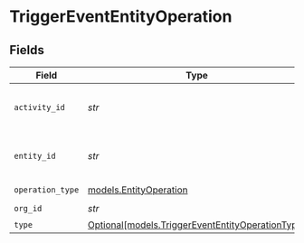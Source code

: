 # TriggerEventEntityOperation


## Fields

| Field                                                                                            | Type                                                                                             | Required                                                                                         | Description                                                                                      | Example                                                                                          |
| ------------------------------------------------------------------------------------------------ | ------------------------------------------------------------------------------------------------ | ------------------------------------------------------------------------------------------------ | ------------------------------------------------------------------------------------------------ | ------------------------------------------------------------------------------------------------ |
| `activity_id`                                                                                    | *str*                                                                                            | :heavy_check_mark:                                                                               | N/A                                                                                              | e3d3ebac-baab-4395-abf4-50b5bf1f8b74                                                             |
| `entity_id`                                                                                      | *str*                                                                                            | :heavy_check_mark:                                                                               | N/A                                                                                              | e3d3ebac-baab-4395-abf4-50b5bf1f8b74                                                             |
| `operation_type`                                                                                 | [models.EntityOperation](../models/entityoperation.md)                                           | :heavy_check_mark:                                                                               | N/A                                                                                              |                                                                                                  |
| `org_id`                                                                                         | *str*                                                                                            | :heavy_check_mark:                                                                               | N/A                                                                                              | 123                                                                                              |
| `type`                                                                                           | [Optional[models.TriggerEventEntityOperationType]](../models/triggerevententityoperationtype.md) | :heavy_minus_sign:                                                                               | N/A                                                                                              |                                                                                                  |